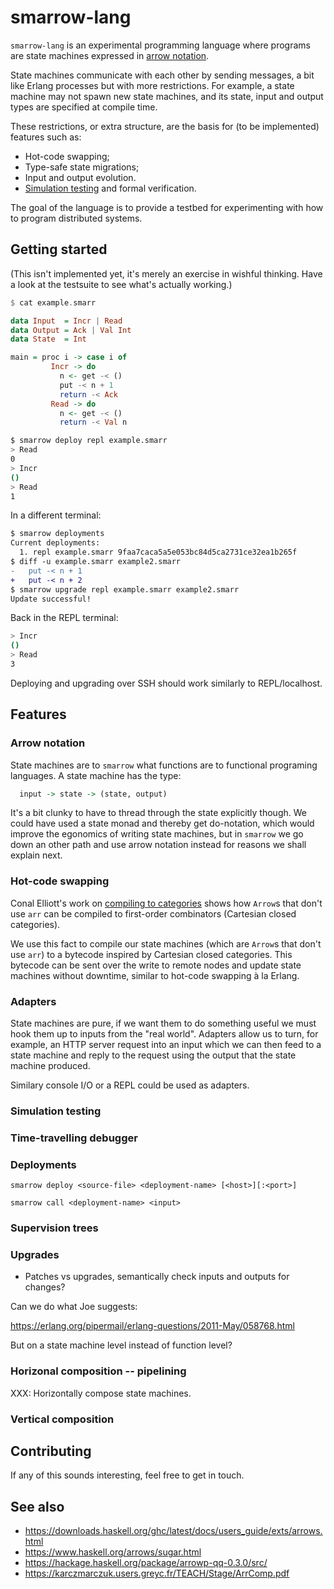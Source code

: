 # smarrow-lang

`smarrow-lang` is an experimental programming language where programs are state
machines expressed in
[arrow notation](https://www.haskell.org/arrows/syntax.html).

State machines communicate with each other by sending messages, a bit like
Erlang processes but with more restrictions. For example, a state machine may
not spawn new state machines, and its state, input and output types are
specified at compile time.

These restrictions, or extra structure, are the basis for (to be implemented)
features such as:

* Hot-code swapping;
* Type-safe state migrations;
* Input and output evolution.
* [Simulation testing](https://apple.github.io/foundationdb/testing.html) and
  formal verification.

The goal of the language is to provide a testbed for experimenting with how to
program distributed systems.

## Getting started

(This isn't implemented yet, it's merely an exercise in wishful thinking. Have a
look at the testsuite to see what's actually working.)

```haskell
$ cat example.smarr

data Input  = Incr | Read
data Output = Ack | Val Int
data State  = Int

main = proc i -> case i of
         Incr -> do
           n <- get -< ()
           put -< n + 1
           return -< Ack
         Read -> do
           n <- get -< ()
           return -< Val n
```
```bash
$ smarrow deploy repl example.smarr
> Read
0
> Incr
()
> Read
1
```

In a different terminal:

```diff
$ smarrow deployments
Current deployments:
  1. repl example.smarr 9faa7caca5a5e053bc84d5ca2731ce32ea1b265f
$ diff -u example.smarr example2.smarr
-   put -< n + 1
+   put -< n + 2
$ smarrow upgrade repl example.smarr example2.smarr
Update successful!
```

Back in the REPL terminal:

```bash
> Incr
()
> Read
3
```

Deploying and upgrading over SSH should work similarly to REPL/localhost.

## Features

### Arrow notation

State machines are to `smarrow` what functions are to functional programing
languages. A state machine has the type:

```haskell
  input -> state -> (state, output)
```

It's a bit clunky to have to thread through the state explicitly though. We
could have used a state monad and thereby get do-notation, which would improve
the egonomics of writing state machines, but in `smarrow` we go down an other
path and use arrow notation instead for reasons we shall explain next.

### Hot-code swapping

Conal Elliott's work on [compiling to
categories](http://conal.net/papers/compiling-to-categories/) shows how `Arrow`s
that don't use `arr` can be compiled to first-order combinators (Cartesian
closed categories).

We use this fact to compile our state machines (which are `Arrow`s that don't
use `arr`) to a bytecode inspired by Cartesian closed categories. This bytecode
can be sent over the write to remote nodes and update state machines without
downtime, similar to hot-code swapping à la Erlang.

### Adapters

State machines are pure, if we want them to do something useful we must hook
them up to inputs from the "real world". Adapters allow us to turn, for example,
an HTTP server request into an input which we can then feed to a state machine
and reply to the request using the output that the state machine produced.

Similary console I/O or a REPL could be used as adapters.

### Simulation testing

### Time-travelling debugger

### Deployments

`smarrow deploy <source-file> <deployment-name> [<host>][:<port>]`

`smarrow call <deployment-name> <input>`

### Supervision trees

### Upgrades

* Patches vs upgrades, semantically check inputs and outputs for changes?

Can we do what Joe suggests:

  https://erlang.org/pipermail/erlang-questions/2011-May/058768.html

But on a state machine level instead of function level?

### Horizonal composition -- pipelining

XXX: Horizontally compose state machines.

### Vertical composition

## Contributing

If any of this sounds interesting, feel free to get in touch.


## See also

* https://downloads.haskell.org/ghc/latest/docs/users_guide/exts/arrows.html
* https://www.haskell.org/arrows/sugar.html
* https://hackage.haskell.org/package/arrowp-qq-0.3.0/src/
* https://karczmarczuk.users.greyc.fr/TEACH/Stage/ArrComp.pdf
